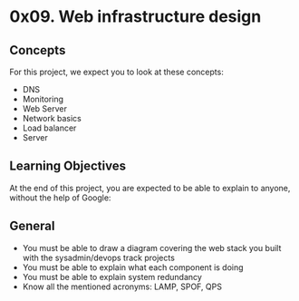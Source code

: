 # 0x09. Web infrastructure design
## Concepts

For this project, we expect you to look at these concepts:

  - DNS
  - Monitoring
  - Web Server
  - Network basics
  - Load balancer
  - Server

## Learning Objectives

At the end of this project, you are expected to be able to explain to anyone, without the help of Google:

## General

   - You must be able to draw a diagram covering the web stack you built with the sysadmin/devops track projects
   - You must be able to explain what each component is doing
   - You must be able to explain system redundancy
   - Know all the mentioned acronyms: LAMP, SPOF, QPS


